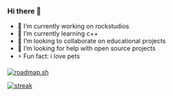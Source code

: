 ### Hi there 👋

- 🔭 I’m currently working on rockstudios
- 🌱 I’m currently learning c++
- 👯 I’m looking to collaborate on educational projects
- 🤔 I’m looking for help with open source projects
- ⚡ Fun fact: i love pets
  
[![roadmap.sh](https://api.roadmap.sh/v1-badge/tall/64e2cea2ced78d29353345ec?variant=dark)](https://roadmap.sh)

[![streak](https://github-readme-streak-stats.herokuapp.com/?user=abel8260&theme=calm)](https://github.com/abel8260)
